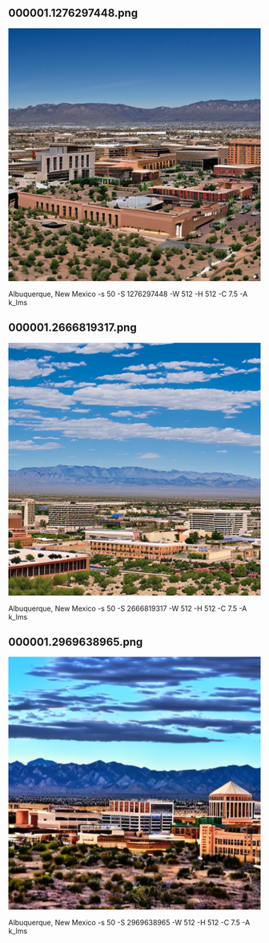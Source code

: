 ## 000001.1276297448.png
![](000001.1276297448.png)

Albuquerque, New Mexico -s 50 -S 1276297448 -W 512 -H 512 -C 7.5 -A k_lms
## 000001.2666819317.png
![](000001.2666819317.png)

Albuquerque, New Mexico -s 50 -S 2666819317 -W 512 -H 512 -C 7.5 -A k_lms
## 000001.2969638965.png
![](000001.2969638965.png)

Albuquerque, New Mexico -s 50 -S 2969638965 -W 512 -H 512 -C 7.5 -A k_lms
